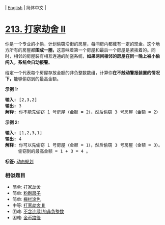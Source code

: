 | [English](README_EN.md) | 简体中文 |

# [213. 打家劫舍 II](https://leetcode-cn.com/problems/house-robber-ii)
<p>你是一个专业的小偷，计划偷窃沿街的房屋，每间房内都藏有一定的现金。这个地方所有的房屋都<strong>围成一圈，</strong>这意味着第一个房屋和最后一个房屋是紧挨着的。同时，相邻的房屋装有相互连通的防盗系统，<strong>如果两间相邻的房屋在同一晚上被小偷闯入，系统会自动报警</strong>。</p>

<p>给定一个代表每个房屋存放金额的非负整数数组，计算你<strong>在不触动警报装置的情况下，</strong>能够偷窃到的最高金额。</p>

<p><strong>示例&nbsp;1:</strong></p>

<pre><strong>输入:</strong> [2,3,2]
<strong>输出:</strong> 3
<strong>解释:</strong> 你不能先偷窃 1 号房屋（金额 = 2），然后偷窃 3 号房屋（金额 = 2）, 因为他们是相邻的。
</pre>

<p><strong>示例 2:</strong></p>

<pre><strong>输入:</strong> [1,2,3,1]
<strong>输出:</strong> 4
<strong>解释:</strong> 你可以先偷窃 1 号房屋（金额 = 1），然后偷窃 3 号房屋（金额 = 3）。
&nbsp;    偷窃到的最高金额 = 1 + 3 = 4 。</pre>

**标签:**  [动态规划](https://leetcode-cn.com/tag/dynamic-programming) 
 ### 相似题目
- 简单:	[打家劫舍](https://leetcode-cn.com/problems/house-robber) 
- 简单:	[粉刷房子](https://leetcode-cn.com/problems/paint-house) 
- 简单:	[栅栏涂色](https://leetcode-cn.com/problems/paint-fence) 
- 中等:	[打家劫舍 III](https://leetcode-cn.com/problems/house-robber-iii) 
- 困难:	[不含连续1的非负整数](https://leetcode-cn.com/problems/non-negative-integers-without-consecutive-ones) 
- 困难:	[金币路径](https://leetcode-cn.com/problems/coin-path) 
